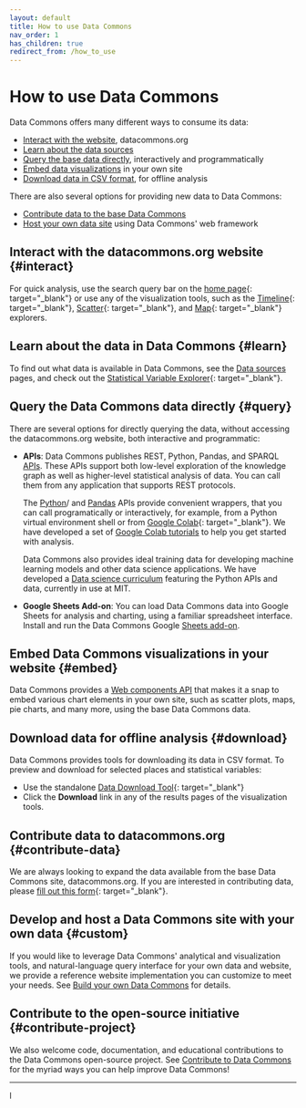 ```yaml
---
layout: default
title: How to use Data Commons
nav_order: 1
has_children: true
redirect_from: /how_to_use
---
```


# How to use Data Commons

Data Commons offers many different ways to consume its data: 

- [Interact with the website](#interact), datacommons.org
- [Learn about the data sources](#learn)
- [Query the base data directly](#query), interactively and programmatically
- [Embed data visualizations](#embed) in your own site
- [Download data in CSV format](#download), for offline analysis

There are also several options for providing new data to Data Commons:
- [Contribute data to the base Data Commons](#contribute-data)
- [Host your own data site](#custom) using Data Commons' web framework 

## Interact with the datacommons.org website {#interact}

For quick analysis, use the search query bar on the [home page](https://datacommons.org/){: target="_blank"} or use any of the visualization tools, such as the [Timeline](https://datacommons.org/tools/visualization#visType=timeline){: target="_blank"}, [Scatter](https://datacommons.org/tools/visualization#visType%3Dscatter){: target="_blank"}, and [Map](https://datacommons.org/tools/visualization#visType%3Dmap){: target="_blank"} explorers.

## Learn about the data in Data Commons {#learn}

To find out what data is available in Data Commons, see the [Data sources](/datasets) pages, and check out the [Statistical Variable Explorer](https://datacommons.org/tools/statvar){: target="_blank"}.

## Query the Data Commons data directly {#query}

There are several options for directly querying the data, without accessing the datacommons.org website, both interactive and programmatic:

- **APIs**: Data Commons publishes REST, Python, Pandas, and SPARQL [APIs](/api/index.html). These APIs support both low-level exploration of the knowledge graph as well as higher-level statistical analysis of data. You can call them from any application that supports REST protocols. 

    The [Python](/api/python)/ and [Pandas](/api/pandas/) APIs provide convenient wrappers, that you can call programatically or interactively, for example, from a Python virtual environment shell or from [Google Colab](https://colab.sandbox.google.com/){: target="_blank"}. We have developed a set of [Google Colab tutorials](/tutorials/index.html) to help you get started with analysis.  

    Data Commons also provides ideal training data for developing machine learning models and other data science applications. We have developed a [Data science curriculum](/courseware/intro_data_science.html) featuring the Python APIs and data, currently in use at MIT.

- **Google Sheets Add-on**: You can load Data Commons data into Google Sheets for analysis and charting, using a familiar spreadsheet interface. Install and run the Data Commons Google [Sheets add-on](/api/sheets/index.html).

## Embed Data Commons visualizations in your website {#embed}

Data Commons provides a [Web components API](/api/web_components/index.html) that makes it a snap to embed various chart elements in your own site, such as scatter plots, maps, pie charts, and many more, using the base Data Commons data.

## Download data for offline analysis {#download}

Data Commons provides tools for downloading its data in CSV format. To preview and download for selected places and statistical variables:

- Use the standalone [Data Download Tool](https://datacommons.org/tools/download){: target="_blank"}
- Click the **Download** link in any of the results pages of the visualization tools.	

## Contribute data to datacommons.org {#contribute-data}

We are always looking to expand the data available from the base Data Commons site, datacommons.org. If you are interested in contributing data, please [fill out this form](https://docs.google.com/forms/d/e/1FAIpQLSf_kZ13bmzXvgEbim0OXeAVsTQYsIhN8_o9ekdbjKoeFjfvRA/viewform){: target="_blank"}.

## Develop and host a Data Commons site with your own data {#custom}

If you would like to leverage Data Commons' analytical and visualization tools, and natural-language query interface for your own data and website, we provide a reference website implementation you can customize to meet your needs. See [Build your own Data Commons](/custom_dc/index.html) for details.

## Contribute to the open-source initiative {#contribute-project}

We also welcome code, documentation, and educational contributions to the Data Commons open-source project. See [Contribute to Data Commons](/contributing/index.html) for the myriad ways you can help improve Data Commons!

---
l
